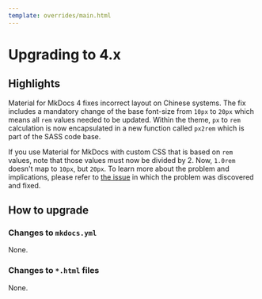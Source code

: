 ```yaml
---
template: overrides/main.html
---
```


# Upgrading to 4.x

## Highlights

Material for MkDocs 4 fixes incorrect layout on Chinese systems. The fix
includes a mandatory change of the base font-size from `10px` to `20px` which
means all `rem` values needed to be updated. Within the theme, `px` to `rem` 
calculation is now encapsulated in a new function called `px2rem` which is part
of the SASS code base.

If you use Material for MkDocs with custom CSS that is based on `rem` values,
note that those values must now be divided by 2. Now, `1.0rem` doesn't map to
`10px`, but `20px`. To learn more about the problem and implications, please
refer to [the issue][1] in which the problem was discovered and fixed.

  [1]: https://github.com/jimandreas/mkdocs-material/issues/911

## How to upgrade

### Changes to `mkdocs.yml`

None.

### Changes to `*.html` files

None.
